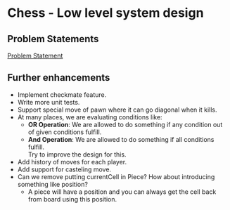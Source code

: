# Chess - Low level system design

## Problem Statements
[Problem Statement](problem-statement.md)

## Further enhancements
* Implement checkmate feature.
* Write more unit tests.
* Support special move of pawn where it can go diagonal when it kills.
* At many places, we are evaluating conditions like:
  * **OR Operation**: We are allowed to do something if any condition out of given conditions fulfill. 
  * **And Operation**: We are allowed to do something if all conditions fulfill.  
  Try to improve the design for this.
* Add history of moves for each player.
* Add support for casteling move.
* Can we remove putting currentCell in Piece? How about introducing something like position?
    * A piece will have a position and you can always get the cell back from board using this position.

